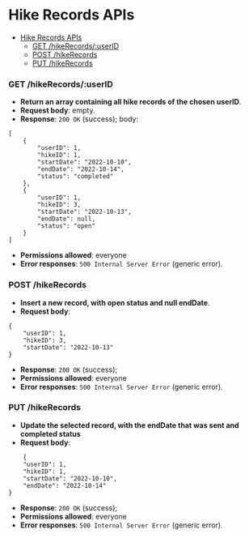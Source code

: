 # Hike Records APIs

- [Hike Records APIs](#hike-records-apis)
    - [GET /hikeRecords/:userID](#get-hikerecordsuserid)
    - [POST /hikeRecords](#post-hikerecords)
    - [PUT /hikeRecords](#put-hikerecords)

### GET /hikeRecords/:userID

- **Return an array containing all hike records of the chosen userID**.
- **Request body**: empty.
- **Response**: `200 OK` (success); body: 
```
[
    {
        "userID": 1,
        "hikeID": 1,
        "startDate": "2022-10-10",
        "endDate": "2022-10-14",
        "status": "completed"
    },
    {
        "userID": 1,
        "hikeID": 3,
        "startDate": "2022-10-13",
        "endDate": null,
        "status": "open"
    }
]
```

- **Permissions allowed**: everyone
- **Error responses**: `500 Internal Server Error` (generic error).

### POST /hikeRecords

- **Insert a new record, with open status and null endDate**.
- **Request body**: 
```
{
    "userID": 1,
    "hikeID": 3,
    "startDate": "2022-10-13" 
}    
```
- **Response**: `200 OK` (success);
- **Permissions allowed**: everyone
- **Error responses**: `500 Internal Server Error` (generic error).

### PUT /hikeRecords
- **Update the selected record, with the endDate that was sent and completed status**
- **Request body**:
```
    {
    "userID": 1,
    "hikeID": 1,
    "startDate": "2022-10-10",
    "endDate": "2022-10-14" 
}
```
- **Response**: `200 OK` (success);  
- **Permissions allowed**: everyone
- **Error responses**: `500 Internal Server Error` (generic error).
